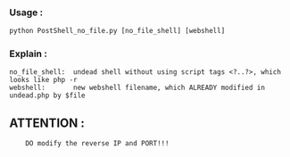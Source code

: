 ### Usage :  
        

```python
python PostShell_no_file.py [no_file_shell] [webshell]  
```

### Explain :  
        

```
no_file_shell:  undead shell without using script tags <?..?>, which looks like php -r  
webshell:       new webshell filename, which ALREADY modified in undead.php by $file
```

  

## ATTENTION :  
        DO modify the reverse IP and PORT!!!
